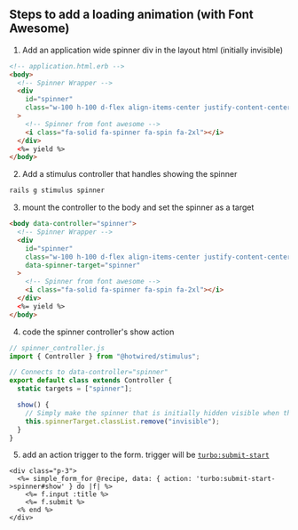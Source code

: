 ## Steps to add a loading animation (with Font Awesome)

1. Add an application wide spinner div in the layout html (initially invisible)

```html
<!-- application.html.erb -->
<body>
  <!-- Spinner Wrapper -->
  <div
    id="spinner"
    class="w-100 h-100 d-flex align-items-center justify-content-center position-absolute invisible"
  >
    <!-- Spinner from font awesome -->
    <i class="fa-solid fa-spinner fa-spin fa-2xl"></i>
  </div>
  <%= yield %>
</body>
```

2. Add a stimulus controller that handles showing the spinner

```sh
rails g stimulus spinner
```

3. mount the controller to the body and set the spinner as a target

```html
<body data-controller="spinner">
  <!-- Spinner Wrapper -->
  <div
    id="spinner"
    class="w-100 h-100 d-flex align-items-center justify-content-center position-absolute invisible"
    data-spinner-target="spinner"
  >
    <!-- Spinner from font awesome -->
    <i class="fa-solid fa-spinner fa-spin fa-2xl"></i>
  </div>
  <%= yield %>
</body>
```

4. code the spinner controller's show action

```js
// spinner_controller.js
import { Controller } from "@hotwired/stimulus";

// Connects to data-controller="spinner"
export default class extends Controller {
  static targets = ["spinner"];

  show() {
    // Simply make the spinner that is initially hidden visible when the form starts submitting
    this.spinnerTarget.classList.remove("invisible");
  }
}
```

5. add an action trigger to the form. trigger will be [`turbo:submit-start`](https://turbo.hotwired.dev/reference/events)

```erb
<div class="p-3">
  <%= simple_form_for @recipe, data: { action: 'turbo:submit-start->spinner#show' } do |f| %>
    <%= f.input :title %>
    <%= f.submit %>
  <% end %>
</div>
```
